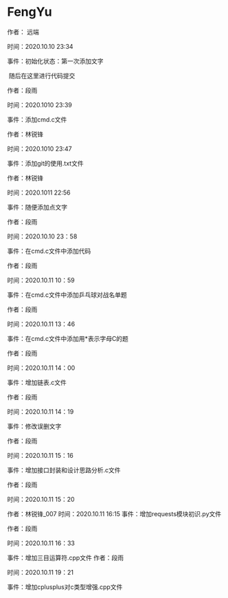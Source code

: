 # FengYu
作者： 远端

时间：2020.10.10 23:34 

事件：初始化状态：第一次添加文字

​                                   随后在这里进行代码提交 



作者：段雨

时间：2020.1010 23:39

事件：添加cmd.c文件



作者：林锐锋

时间：2020.1010 23:47

事件：添加git的使用.txt文件



作者：林锐锋

时间：2020.1011  22:56

事件：随便添加点文字




作者：段雨

时间：2020.10.10 23：58

事件：在cmd.c文件中添加代码



作者：段雨

时间：2020.10.11 10：59

事件：在cmd.c文件中添加乒乓球对战名单题



作者：段雨

时间：2020.10.11 13：46

事件：在cmd.c文件中添加用*表示字母C的题



作者：段雨

时间：2020.10.11 14：00

事件：增加链表.c文件



作者：段雨

时间：2020.10.11 14：19

事件：修改误删文字



作者：段雨

时间：2020.10.11 15：16

事件：增加接口封装和设计思路分析.c文件



作者：段雨

时间：2020.10.11 15：20


作者：林锐锋_007
时间：2020.10.11 16:15
事件：增加requests模块初识.py文件


作者：段雨

时间：2020.10.11 16：33

事件：增加三目运算符.cpp文件
作者：段雨

时间：2020.10.11 19：21

事件：增加cplusplus对c类型增强.cpp文件